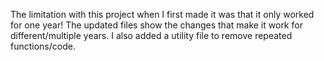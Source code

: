 The limitation with this project when I first made it was that it only worked for one year!
The updated files show the changes that make it work for different/multiple years. I also added a utility file to remove repeated functions/code.

